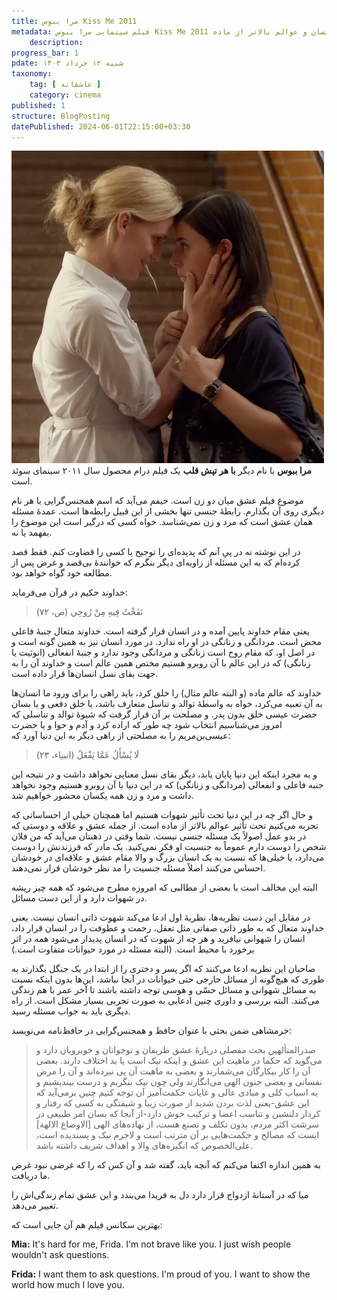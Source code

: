 ```yaml
---
title: مرا ببوس Kiss Me 2011
metadata: فیلم سینمایی مرا ببوس Kiss Me 2011 سینمای سوئد صحبتی در باب عشق و محبت و کیفیت زنانگی و مردانگی در روح انسان و عوالم بالاتر از ماده
    description: 
progress_bar: 1
pdate: شنبه ۱۲ خرداد ۱۴۰۳
taxonomy:
    tag: [ عاشقانه ]
    category: cinema
published: 1
structure: BlogPosting
datePublished: 2024-06-01T22:15:00+03:30
---
```



![ دو کودک دختر و پسر در حال تاب بازی در یک پارک ](kiss_me.webp)
**مرا ببوس** با نام دیگر **با هر تپش قلب** یک فیلم  درام محصول سال ۲۰۱۱ سینمای سوئد است.


موضوع فیلم عشق میان دو زن است. حیفم می‌آید که اسم همجنس‌گرایی یا هر نام دیگری روی آن بگذارم. رابطهٔ جنسی تنها بخشی از این قبیل رابطه‌ها است. عمدهٔ مسئله همان عشق است که مرد و زن نمی‌شناسد. خواه کسی که درگیر است این موضوع را بفهمد یا نه. 

در این نوشته نه در پیِ آنم که پدیده‌ای را توجیح یا کسی را قضاوت کنم. فقط قصد کرده‌ام که به این مسئله از زاویه‌ای دیگر بنگرم که خوانندهٔ بی‌قصد و غرض پس از مطالعه خود گواه خواهد بود.

خداوند حکیم در قرآن می‌فرماید:

>  نَفَخْتُ فِيهِ مِنْ رُوحِي‌ (ص، ۷۲)

یعنی مقام خداوند پایین آمده و در انسان قرار گرفته است. خداوند متعال جنبهٔ فاعلی محض است. مردانگی و زنانگی در او راه ندارد. در مورد انسان نیز به همین گونه است و در اصل او، که مقام روح است زنانگی و مردانگی وجود ندارد و جنبهٔ انفعالی (انوثیت یا زنانگی) که در این عالم با آن روبرو هستیم مختص همین عالم است و خداوند آن را به جهت بقای نسل انسان‌ها قرار داده است. 

خداوند که عالم ماده (و البته عالم مثال) را خلق کرد، باید راهی را برای ورود ما انسان‌ها به آن تعبیه می‌کرد، خواه به واسطهٔ توالد و تناسل متعارف باشد، یا خلق دفعی و یا بسان حضرت عیسی خلق بدون پدر. و مصلحت بر آن قرار گرفت که شیوهٔ توالد و تناسلی که امروز می‌شناسیم انتخاب شود چه طور که اراده کرد و آدم و حوا و یا حضرت عیسی‌بن‌مریم را به مصلحتی از راهی دیگر به این دنیا آورد که:

> لَا يُسْأَلُ عَمَّا يَفْعَلُ (انبیاء، ۲۳)

و به مجرد اینکه این دنیا پایان یابد، دیگر بقای نسل معنایی نخواهد داشت و در نتیجه این جنبه فاعلی و انفعالی (مردانگی و زنانگی) که در این دنیا با آن روبرو هستیم وجود نخواهد داشت و مرد و زن همه یکسان محشور خواهیم شد.

و حال اگر چه در این دنیا تحت تأثیر شهوات هستیم اما همچنان خیلی از احساساتی که تجربه می‌کنیم تحت تأثیر عوالم بالاتر از ماده است. از جمله عشق و علاقه و دوستی که در بدو عمل اصولاً یک مسئله جنسی نیست. شما وقتی در ذهنتان می‌آید که من فلان شخص را دوست دارم عموماً به جنسیت او فکر نمی‌کنید. یک مادر که فرزندنش را دوست می‌دارد، یا خیلی‌ها که نسبت به یک انسان بزرگ و والا مقام عشق و علاقه‌ای در خودشان احساس می‌کنند اصلاً مسئله جنسیت را مد نظر خودشان قرار نمی‌دهند.

البته این مخالف است با بعضی از مطالبی که امروزه مطرح می‌شود که همه چیز ریشه در شهوات دارد و از این دست مسائل.

در مقابل این دست نظریه‌ها، نظریه‌ٔ اول ادعا می‌کند شهوت ذاتی انسان نیست. یعنی خداوند متعال که به طور ذاتی صفاتی مثل تعقل، رحمت و عطوفت را در انسان قرار داد، انسان را شهوانی نیافرید و هر چه از شهوت که در انسان پدیدار می‌شود همه در اثر برخورد با محیط است. (البته مسئله در مورد حیوانات متفاوت است.) 

صاحبان این نظریه ادعا می‌کنند كه اگر پسر و دختری را از ابتدا در یک جنگل بگذارند به طوری که هیچ‌گونه از مسائل خارجی حتی حیوانات در آنجا نباشد، این‌ها بدون اینكه نسبت به مسائل شهوانی و مسائل حسّی و هوسی توجه داشته باشند تا آخر عمر با هم زندگی می‌كنند. البته بررسی و داوری چنین ادعایی به صورت تجربی بسیار مشکل است. از راه دیگری باید به جواب مسئله رسید.

خرمشاهی ضمن بحثی با عنوان حافظ و همجنس‌گرایی در حافظ‌نامه می‌نویسد:

> صدرالمتألهین بحث مفصلی دربارهٔ عشق ظریفان و نوجوانان و خوبرویان دارد و می‌گوید که حکما در ماهیت این عشق و اینکه نیک است یا بد اختلاف دارند. بعضی آن را کار بیکارگان می‌شمارند و بعضی به ماهیت آن پی نبرده‌اند و آن را مرض نفسانی و بعضی جنون الهی می‌انگارند ولی چون نیک بنگریم و درست بیندیشیم و به اسباب کلی و مبادی عالی و غایات حکمت‌آمیز آن توجه کنیم چنین برمی‌آید که این عشق-یعنی لذت بردن شدید از صورت زیبا و شیفتگی به کسی که رفتار و کردار دلنشین و تناسب اعضا و ترکیب خوش دارد-از آنجا که بسان امر طبیعی در سرشت اکثر مردم، بدون تکلف و تصنع هست، از نهاده‌های الهی [الاوضاع  الالهة] ایست که مصالح و حکمت‌هایی بر آن مترتب است و لاجرم نیک و پسندیده است، علی‌الخصوص که انگیزه‌های والا و اهداف شریف داشته باشد.

به همین اندازه اکتفا می‌کنم که آنچه باید، گفته شد و آن کس که را که غرضی نبود غرض ما دریافت.

میا که در آستانهٔ ازدواج قرار دارد دل به فریدا می‌بندد و این عشق تمام زندگی‌اش را تغییر می‌دهد.

بهترین سکانس فیلم هم آن جایی است که:
<div dir="ltr">
<p>
<b>Mia:</b> It's hard for me, Frida. I'm not brave like you.
I just wish people wouldn't ask questions.
</p><p>
<b>Frida:</b> I want them to ask questions. I'm proud of you. 
I want to show the world how much I love you.
</div>
</p>